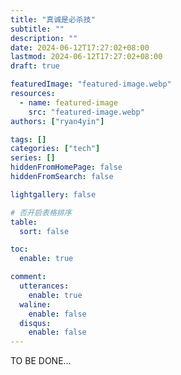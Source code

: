 ```yaml
---
title: "真诚是必杀技"
subtitle: ""
description: ""
date: 2024-06-12T17:27:02+08:00
lastmod: 2024-06-12T17:27:02+08:00
draft: true

featuredImage: "featured-image.webp"
resources:
  - name: featured-image
    src: "featured-image.webp"
authors: ["ryan4yin"]

tags: []
categories: ["tech"]
series: []
hiddenFromHomePage: false
hiddenFromSearch: false

lightgallery: false

# 否开启表格排序
table:
  sort: false

toc:
  enable: true

comment:
  utterances:
    enable: true
  waline:
    enable: false
  disqus:
    enable: false
---
```


TO BE DONE...
